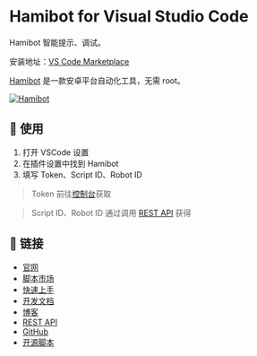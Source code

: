 # Hamibot for Visual Studio Code

Hamibot 智能提示、调试。

安装地址：[VS Code Marketplace](https://marketplace.visualstudio.com/items?itemName=hamibot.vscode-hamibot)

[Hamibot](https://hamibot.com/) 是一款安卓平台自动化工具，无需 root。

<a href="https://hamibot.com/" ><img src="https://repository-images.githubusercontent.com/317106172/7d373900-616e-11eb-9170-ba931b11f1cb" alt="Hamibot" /></a>

## 📖 使用

1. 打开 VSCode 设置
2. 在插件设置中找到 Hamibot
3. 填写 Token、Script ID、Robot ID

> Token 前往[控制台](https://hamibot.com/account/tokens)获取

> Script ID、Robot ID 通过调用 [REST API](https://docs.hamibot.com/rest/overview) 获得

## 🔗 链接

- [官网](https://hamibot.com/)
- [脚本市场](https://hamibot.com/marketplace/)
- [快速上手](https://hamibot.com/guide/)
- [开发文档](https://docs.hamibot.com/)
- [博客](https://blog.hamibot.com/)
- [REST API](https://docs.hamibot.com/rest/overview)
- [GitHub](https://github.com/hamibot/hamibot)
- [开源脚本](https://github.com/hamibot/awesome-hamibot)
